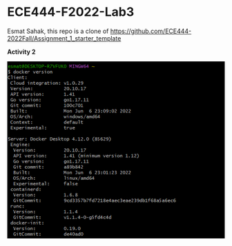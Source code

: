# ECE444-F2022-Lab3

Esmat Sahak, this repo is a clone of https://github.com/ECE444-2022Fall/Assignment_1_starter_template

**Activity 2**

![alt text](https://github.com/esmatsahak/ECE444-F2022-Lab3/blob/lab3/images/Activity2.PNG)